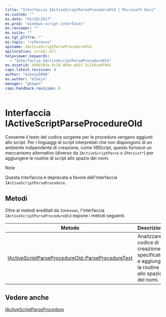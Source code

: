 ```yaml
---
title: "Interfaccia IActiveScriptParseProcedureOld | Microsoft Docs"
ms.custom: ""
ms.date: "01/18/2017"
ms.prod: "windows-script-interfaces"
ms.reviewer: ""
ms.suite: ""
ms.tgt_pltfrm: ""
ms.topic: "reference"
apiname: IActiveScriptParseProcedureOld
apilocation: scrobj.dll
helpviewer_keywords: 
  - "Interfaccia IActiveScriptParseProcedureOld"
ms.assetid: d94b391e-4c24-46da-a01f-2c134ca4f041
caps.latest.revision: 8
author: "mikejo5000"
ms.author: "mikejo"
manager: "ghogen"
caps.handback.revision: 8
---
```

# Interfaccia IActiveScriptParseProcedureOld
Consente il testo del codice sorgente per le procedure vengano aggiunti allo script.  Per i linguaggi di script interpretati che non dispongono di un ambiente indipendente di creazione, come VBScript, questo fornisce un meccanismo alternativo \(diverso da `IActiveScriptParse` o `IPersist*`\) per aggiungere le routine di script allo spazio dei nomi.  
  
> [!NOTE]
>  Questa interfaccia è deprecata a favore dell'interfaccia `IActiveScriptParseProcedure`.  
  
## Metodi  
 Oltre ai metodi ereditati da `IUnknown`, l'interfaccia `IActiveScriptParseProcedureOld` espone i metodi seguenti.  
  
|Metodo|Descrizione|  
|------------|-----------------|  
|[IActiveScriptParseProcedureOld::ParseProcedureText](../../winscript/reference/iactivescriptparseprocedureold-parseproceduretext.md)|Analizzare il codice di creazione specificato e aggiunge la routine allo spazio dei nomi.|  
  
## Vedere anche  
 [IActiveScriptParseProcedure](../../winscript/reference/iactivescriptparseprocedure.md)